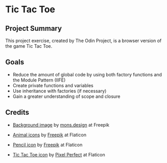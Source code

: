 # Tic Tac Toe

## Project Summary

This project exercise, created by The Odin Project, is a browser version of
the game Tic Tac Toe. 

## Goals

* Reduce the amount of global code by using both factory functions and
  the Module Pattern (IIFE)
* Create private functions and variables
* Use inheritance with factories (if necessary)
* Gain a greater understanding of scope and closure

## Credits

* [Background image](https://www.freepik.com/free-vector/tropical-leaves-background-with-pastel-color-stains_18380813.htm#query=background%20pastel&position=41&from_view=search) by [mons.design](https://www.freepik.com/author/mons-design) at Freepik

* [Animal icons](https://www.flaticon.com/packs/animals-54) by [Freepik](https://www.freepik.com/author/freepik) at Flaticon

* [Pencil icon](https://www.flaticon.com/free-icon/pencil_3094216?related_id=3094216&origin=search) by [Freepik](https://www.freepik.com/author/freepik) at Flaticon

* [Tic Tac Toe icon](https://www.flaticon.com/free-icon/tic-tac-toe_891988) by [Pixel Perfect](https://www.flaticon.com/authors/pixel-perfect) at Flaticon